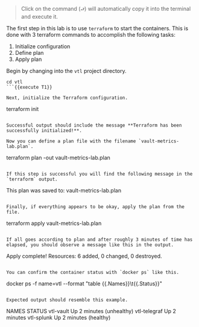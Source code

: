 > Click on the command (`⮐`) will automatically copy it into the terminal and execute it.

The first step in this lab is to use `terraform` to start the containers. This is done with 3 terraform commands to accomplish the following tasks:

1. Initialize configuration
2. Define plan
3. Apply plan

Begin by changing into the `vtl` project directory.

```
cd vtl
```{{execute T1}}

Next, initialize the Terraform configuration.

```
terraform init
```{{execute T1}}

Successful output should include the message **Terraform has been successfully initialized!**.

Now you can define a plan file with the filename `vault-metrics-lab.plan`.

```
terraform plan -out vault-metrics-lab.plan
```{{execute T1}}

If this step is successful you will find the following message in the `terraform` output.

```
This plan was saved to: vault-metrics-lab.plan
```

Finally, if everything appears to be okay, apply the plan from the file.

```
terraform apply vault-metrics-lab.plan
```{{execute T1}}

If all goes according to plan and after roughly 3 minutes of time has elapsed, you should observe a message like this in the output.

```
Apply complete! Resources: 6 added, 0 changed, 0 destroyed.
```

You can confirm the container status with `docker ps` like this.

```
docker ps -f name=vtl --format "table {{.Names}}\t{{.Status}}"
```{{execute T1}}

Expected output should resemble this example.

```
NAMES               STATUS
vtl-vault           Up 2 minutes (unhealthy)
vtl-telegraf        Up 2 minutes
vtl-splunk          Up 2 minutes (healthy)
```
